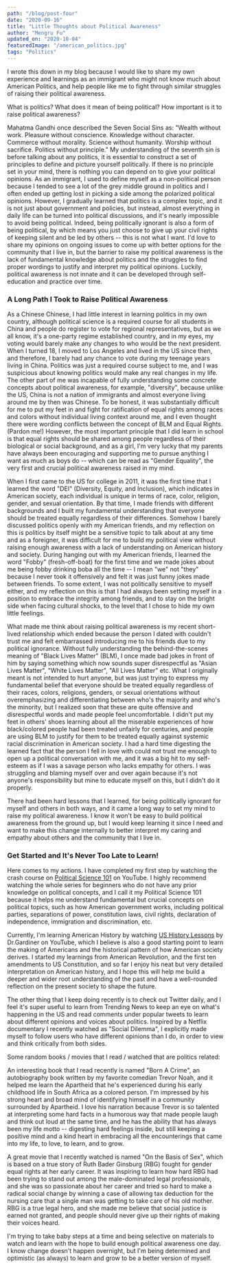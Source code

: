 ```yaml
---
path: "/blog/post-four"
date: "2020-09-16"
title: "Little Thoughts about Political Awareness" 
author: "Mengru Fu"
updated_on: "2020-10-04"
featuredImage: "/american_politics.jpg"
tags: "Politics"
---
```


I wrote this down in my blog because I would like to share my own experience and learnings as an immigrant who might not know much about American Politics, and help people like me to fight through similar struggles of raising their political awareness.  

What is politics? What does it mean of being political? How important is it to raise political awareness? 

Mahatma Gandhi once described the Seven Social Sins as: "Wealth without work. Pleasure without conscience. Knowledge without character. Commerce without morality. Science without humanity. Worship without sacrifice. Politics without principle." My understanding of the seventh sin is before talking about any politics, it is essential to construct a set of principles to define and picture yourself politically. If there is no principle set in your mind, there is nothing you can depend on to give your political opinions. As an immigrant, I used to define myself as a non-political person because I tended to see a lot of the grey middle ground in politics and I often ended up getting lost in picking a side among the polarized political opinions. However, I gradually learned that politics is a complex topic, and it is not just about government and policies, but instead, almost everything in daily life can be turned into political discussions, and it's nearly impossible to avoid being political. Indeed, being politically ignorant is also a form of being political, by which means you just choose to give up your civil rights of keeping silent and be led by others -- this is not what I want. I'd love to share my opinions on ongoing issues to come up with better options for the community that I live in, but the barrier to raise my political awareness is the lack of fundamental knowledge about politics and the struggles to find proper wordings to justify and interpret my political opinions. Luckily, political awareness is not innate and it can be developed through self-education and practice over time.  

### A Long Path I Took to Raise Political Awareness

As a Chinese Chinese, I had little interest in learning politics in my own country, although political science is a required course for all students in China and people do register to vote for regional representatives, but as we all know, it's a one-party regime established country, and in my eyes, my voting would barely make any changes to who would be the next president. When I turned 18, I moved to Los Angeles and lived in the US since then, and therefore, I barely had any chance to vote during my teenage years living in China. Politics was just a required course subject to me, and I was suspicious about knowing politics would make any real changes in my life. The other part of me was incapable of fully understanding some concrete concepts about political awareness, for example, "diversity", because unlike the US, China is not a nation of immigrants and almost everyone living around me by then was Chinese. To be honest, it was substantially difficult for me to put my feet in and fight for ratification of equal rights among races and colors without individual living context around me, and I even thought there were wording conflicts between the concept of BLM and Equal Rights. (Pardon me!) However, the most important principle that I did learn in school is that equal rights should be shared among people regardless of their biological or social background, and as a girl, I'm very lucky that my parents have always been encouraging and supporting me to pursue anything I want as much as boys do -- which can be read as "Gender Equality", the very first and crucial political awareness raised in my mind. 

When I first came to the US for college in 2011, it was the first time that I learned the word "DEI" (Diversity, Equity, and Inclusion), which indicates in American society, each individual is unique in terms of race, color, religion, gender, and sexual orientation. By that time, I made friends with different backgrounds and I built my fundamental understanding that everyone should be treated equally regardless of their differences. Somehow I barely discussed politics openly with my American friends, and my reflection on this is politics by itself might be a sensitive topic to talk about at any time and as a foreigner, it was difficult for me to build my political view without raising enough awareness with a lack of understanding on American history and society. During hanging out with my American friends, I learned the word "Fobby" (fresh-off-boat) for the first time and we made jokes about me being fobby drinking boba all the time -- I mean "we" not "they" because I never took it offensively and felt it was just funny jokes made between friends.  To some extent, I was not politically sensitive to myself either, and my reflection on this is that I had always been setting myself in a position to embrace the integrity among friends, and to stay on the bright side when facing cultural shocks, to the level that I chose to hide my own little feelings.  

What made me think about raising political awareness is my recent short-lived relationship which ended because the person I dated with couldn't trust me and felt embarrassed introducing me to his friends due to my political ignorance. Without fully understanding the behind-the-scenes meaning of "Black Lives Matter" (BLM), I once made bad jokes in front of him by saying something which now sounds super disrespectful as "Asian Lives Matter", "White Lives Matter", "All Lives Matter" etc. What I originally meant is not intended to hurt anyone, but was just trying to express my fundamental belief that everyone should be treated equally regardless of their races, colors, religions, genders, or sexual orientations without overemphasizing and differentiating between who's the majority and who's the minority, but I realized soon that these are quite offensive and disrespectful words and made people feel uncomfortable. I didn't put my feet in others' shoes learning about all the miserable experiences of how black/colored people had been treated unfairly for centuries, and people are using BLM to justify for them to be treated equally against systemic racial discrimination in American society. I had a hard time digesting the learned fact that the person I fell in love with could not trust me enough to open up a political conversation with me, and it was a big hit to my self-esteem as if I was a savage person who lacks empathy for others. I was struggling and blaming myself over and over again because it's not anyone's responsibility but mine to educate myself on this, but I didn't do it properly. 

There had been hard lessons that I learned, for being politically ignorant for myself and others in both ways, and it came a long way to set my mind to raise my political awareness. I know it won't be easy to build political awareness from the ground up, but I would keep learning it since I need and want to make this change internally to better interpret my caring and empathy about others and the community that I live in. 


### Get Started and It's Never Too Late to Learn!
Here comes to my actions. I have completed my first step by watching the crash course on [Political Science 101](https://www.youtube.com/playlist?list=PL4sGpBHlQIiuf7FXUuANaRFbhEjpExywP) on YouTube. I highly recommend watching the whole series for beginners who do not have any prior knowledge on political concepts, and I call it my Political Science 101 because it helps me understand fundamental but crucial concepts on political topics, such as how American government works, including political parties, separations of power, constitution laws, civil rights, declaration of independence, immigration and discrimination, etc.

Currently, I'm learning American History by watching [US History Lessons](https://www.youtube.com/playlist?list=PLbl_9QJosR54t0XZSXQIYzmuRQ2r0xc4T) by Dr.Gardiner on YouTube, which I believe is also a good starting point to learn the making of Americans and the historical pattern of how American society derives. I started my learnings from American Revolution, and the first ten amendments to US Constitution, and so far I enjoy his neat but very detailed interpretation on American history, and I hope this will help me build a deeper and wider root understanding of the past and have a well-rounded reflection on the present society to shape the future. 

The other thing that I keep doing recently is to check out Twitter daily, and I feel it's super useful to learn from Trending News to keep an eye on what's happening in the US and read comments under popular tweets to learn about different opinions and voices about politics. Inspired by a Netflix documentary I recently watched as "Social Dilemma", I explicitly made myself to follow users who have different opinions than I do, in order to view and think critically from both sides. 

Some random books / movies that I read / watched that are politics related: 

An interesting book that I read recently is named "Born A Crime", an autobiography book written by my favorite comedian Trevor Noah, and it helped me learn the Apartheid that he's experienced during his early childhood life in South Africa as a colored person. I'm impressed by his strong heart and broad mind of identifying himself in a community surrounded by Apartheid. I love his narration because Trevor is so talented at interpreting some hard facts in a humorous way that made people laugh and think out loud at the same time, and he has the ability that has always been my life motto -- digesting hard feelings inside, but still keeping a positive mind and a kind heart in embracing all the encounterings that came into my life, to love, to learn, and to grow.   

A great movie that I recently watched is named "On the Basis of Sex", which is based on a true story of Ruth Bader Ginsburg (RBG) fought for gender equal rights at her early career. It was inspiring to learn how hard RBG had been trying to stand out among the male-dominated legal professionals, and she was so passionate about her career and tried so hard to make a radical social change by winning a case of allowing tax deduction for the nursing care that a single man was getting to take care of his old mother. RBG is a true legal hero, and she made me believe that social justice is earned not granted, and people should never give up their rights of making their voices heard.  


I'm trying to take baby steps at a time and being selective on materials to watch and learn with the hope to build enough political awareness one day. I know change doesn't happen overnight, but I'm being determined and optimistic (as always) to learn and grow to be a better version of myself. 